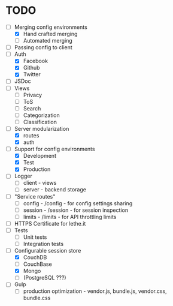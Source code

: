 # TODO

- [ ] Merging config environments
  - [x] Hand crafted merging
  - [ ] Automated merging
- [ ] Passing config to client
- [ ] Auth 
  - [x] Facebook
  - [x] Github
  - [x] Twitter
- [ ] JSDoc
- [ ] Views
  - [ ] Privacy
  - [ ] ToS
  - [ ] Search
  - [ ] Categorization
  - [ ] Classification
- [ ] Server modularization
  - [x] routes
  - [x] auth
- [ ] Support for config environments 
  - [x] Development
  - [x] Test
  - [x] Production
- [ ] Logger
  - [ ] client - views
  - [ ] server - backend storage
- [ ] "Service routes"
  - [ ] config - /config - for config settings sharing 
  - [ ] session - /session - for session inspection
  - [ ] limits - /limits - for API throttling limits
- [ ] HTTPS Certificate for lethe.it
- [ ] Tests
  - [ ] Unit tests
  - [ ] Integration tests
- [ ] Configurable session store 
  - [x] CouchDB
  - [ ] CouchBase
  - [x] Mongo
  - [ ] (PostgreSQL ???)
- [ ] Gulp 
  - [ ] production optimization - vendor.js, bundle.js, vendor.css, bundle.css
